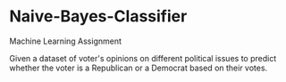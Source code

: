 # Naive-Bayes-Classifier

Machine Learning Assignment

Given a dataset of voter's opinions on different political issues to predict whether the voter is a Republican or a Democrat based on their votes.
